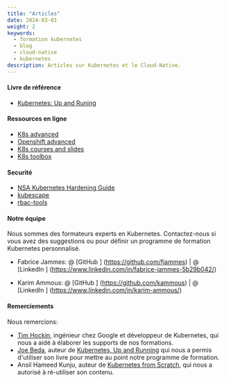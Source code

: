 ```yaml
---
title: "Articles"
date: 2024-03-01
weight: 2
keywords:
  - formation kubernetes
  - blog
  - cloud-native
  - kubernetes
description: Articles sur Kubernetes et le Cloud-Native.
---
```


#### Livre de référence

- [Kubernetes: Up and Runing](https://eddiejackson.net/azure/Kubernetes_book.pdf)

#### Ressources en ligne

- [K8s advanced](https://github.com/k8s-school/k8s-advanced)
- [Openshift advanced](https://github.com/k8s-school/openshift-advanced)
- [K8s courses and slides](https://k8s-school.fr/pdf)
- [K8s toolbox](https://github.com/k8s-school/ktbx)



#### Securité

- [NSA Kubernetes Hardening Guide](https://media.defense.gov/2022/Aug/29/2003066362/-1/-1/0/CTR_KUBERNETES_HARDENING_GUIDANCE_1.2_20220829.PDF)
- [kubescape](https://github.com/kubescape/kubescape)
- [rbac-tools](https://github.com/alcideio/rbac-tool)

#### Notre équipe

Nous sommes des formateurs experts en Kubernetes.
Contactez-nous si vous avez des suggestions ou pour définir un programme de formation Kubernetes personnalisé.

- Fabrice Jammes: @ [GitHub <i class = 'fab fa-github'> </i>] (https://github.com/fjammes) | @ [LinkedIn <i class = 'fab fa-fw fa-linkedin'> </i>] (https://www.linkedin.com/in/fabrice-jammes-5b29b042/)

- Karim Ammous: @ [GitHub <i class = 'fab fa-github'> </i>] (https://github.com/kammous) | @ [LinkedIn <i class = 'fab fa-fw fa-linkedin'> </i>] (https://www.linkedin.com/in/karim-ammous/)

#### Remerciements

Nous remercions:

- [Tim Hockin](http://www.hockin.org/~thockin/), ingénieur chez Google et développeur de Kubernetes, qui nous a aidé à élaborer les supports de nos formations.
- [Joe Beda](https://www.linkedin.com/in/jbeda/), auteur de [Kubernetes, Up and Running](http://shop.oreilly.com/product/0636920223788.do) qui nous a permis d'utiliser son livre pour mettre au point notre programme de formation.
- Ansil Hameed Kunju, auteur de [Kubernetes from Scratch](https://ansilh.com), qui nous a autorisé à ré-utiliser son contenu.

